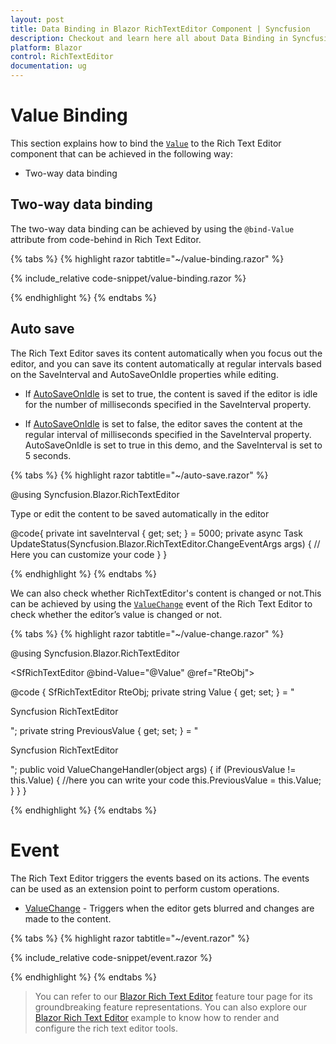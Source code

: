 ```yaml
---
layout: post
title: Data Binding in Blazor RichTextEditor Component | Syncfusion
description: Checkout and learn here all about Data Binding in Syncfusion Blazor RichTextEditor component and more.
platform: Blazor
control: RichTextEditor
documentation: ug
---
```


# Value Binding

This section explains how to bind the [`Value`](https://help.syncfusion.com/cr/blazor/Syncfusion.Blazor.RichTextEditor.SfRichTextEditor.html#Syncfusion_Blazor_RichTextEditor_SfRichTextEditor_Value) to the Rich Text Editor component that can be achieved in the following way:

* Two-way data binding

## Two-way data binding

The two-way data binding can be achieved by using the `@bind-Value` attribute from code-behind in Rich Text Editor.

{% tabs %}
{% highlight razor tabtitle="~/value-binding.razor" %}

{% include_relative code-snippet/value-binding.razor %}

{% endhighlight %}
{% endtabs %}

## Auto save

The Rich Text Editor saves its content automatically when you focus out the editor, and you can save its content automatically at regular intervals based on the SaveInterval and AutoSaveOnIdle properties while editing.

* If [AutoSaveOnIdle](https://help.syncfusion.com/cr/blazor/Syncfusion.Blazor.RichTextEditor.SfRichTextEditor.html#Syncfusion_Blazor_RichTextEditor_SfRichTextEditor_AutoSaveOnIdle) is set to true, the content is saved if the editor is idle for the number of milliseconds specified in the SaveInterval property.

* If [AutoSaveOnIdle](https://help.syncfusion.com/cr/blazor/Syncfusion.Blazor.RichTextEditor.SfRichTextEditor.html#Syncfusion_Blazor_RichTextEditor_SfRichTextEditor_AutoSaveOnIdle) is set to false, the editor saves the content at the regular interval of milliseconds specified in the SaveInterval property.
AutoSaveOnIdle is set to true in this demo, and the SaveInterval is set to 5 seconds.

{% tabs %}
{% highlight razor tabtitle="~/auto-save.razor" %}

@using Syncfusion.Blazor.RichTextEditor

<SfRichTextEditor ID="AutoSave" SaveInterval="saveInterval" AutoSaveOnIdle="true" Placeholder="Start to type a content to save">
    <p>Type or edit the content to be saved automatically in the editor </p>
    <RichTextEditorEvents ValueChange="UpdateStatus" />
</SfRichTextEditor>

@code{
    private int saveInterval { get; set; } = 5000;
    private async Task UpdateStatus(Syncfusion.Blazor.RichTextEditor.ChangeEventArgs args)
    {
        // Here you can customize your code
    }
}

{% endhighlight %}
{% endtabs %}

We can also check whether RichTextEditor's content is changed or not.This can be achieved by using the [`ValueChange`](https://help.syncfusion.com/cr/blazor/Syncfusion.Blazor.RichTextEditor.RichTextEditorEvents.html#Syncfusion_Blazor_RichTextEditor_RichTextEditorEvents_ValueChange) event of the Rich Text Editor to check whether the editor’s value is changed or not.

{% tabs %}
{% highlight razor tabtitle="~/value-change.razor" %}

@using Syncfusion.Blazor.RichTextEditor

<SfRichTextEditor @bind-Value="@Value" @ref="RteObj">
    <RichTextEditorEvents ValueChange="@ValueChangeHandler">
    </RichTextEditorEvents>
</SfRichTextEditor>

@code {
    SfRichTextEditor RteObj;
    private string Value { get; set; } = "<p>Syncfusion RichTextEditor</p>";
    private string PreviousValue { get; set; } = "<p>Syncfusion RichTextEditor</p>";
    public void ValueChangeHandler(object args)
    {
        if (PreviousValue != this.Value)
        {
            //here you can write your code
            this.PreviousValue = this.Value;
        }
    }
}

{% endhighlight %}
{% endtabs %}

# Event

The Rich Text Editor triggers the events based on its actions. The events can be used as an extension point to perform custom operations.

* [ValueChange](https://help.syncfusion.com/cr/blazor/Syncfusion.Blazor.RichTextEditor.RichTextEditorEvents.html#Syncfusion_Blazor_RichTextEditor_RichTextEditorEvents_ValueChange) - Triggers when the editor gets blurred and changes are made to the content.

{% tabs %}
{% highlight razor tabtitle="~/event.razor" %}

{% include_relative code-snippet/event.razor %}

{% endhighlight %}
{% endtabs %}


> You can refer to our [Blazor Rich Text Editor](https://www.syncfusion.com/blazor-components/blazor-wysiwyg-rich-text-editor) feature tour page for its groundbreaking feature representations. You can also explore our [Blazor Rich Text Editor](https://blazor.syncfusion.com/demos/rich-text-editor/overview?theme=bootstrap4) example to know how to render and configure the rich text editor tools.